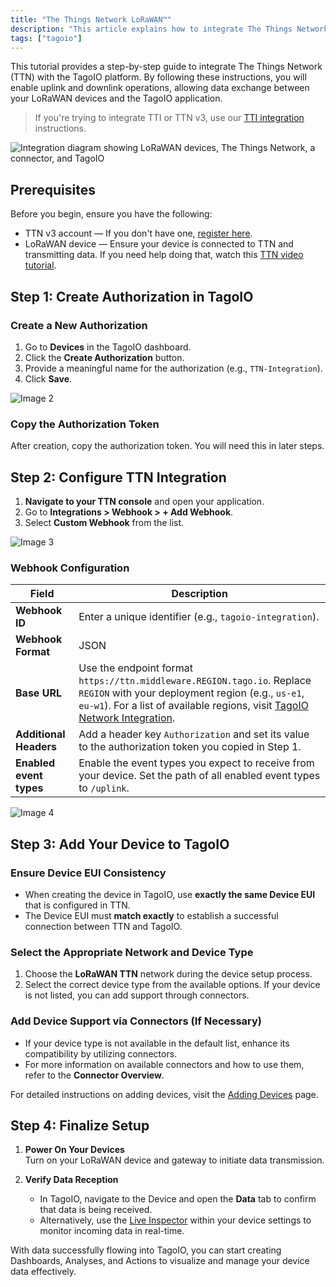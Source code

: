 ```yaml
---
title: "The Things Network LoRaWAN™"
description: "This article explains how to integrate The Things Network (TTN) with the TagoIO platform, enabling uplink and downlink operations between LoRaWAN devices and TagoIO. It lists prerequisites and begins the step-by-step setup process."
tags: ["tagoio"]
---
```


This tutorial provides a step-by-step guide to integrate The Things Network
(TTN) with the TagoIO platform. By following these instructions, you will enable
uplink and downlink operations, allowing data exchange between your LoRaWAN
devices and the TagoIO application.

> If you're trying to integrate TTI or TTN v3, use our
> [TTI integration](https://community.tago.io/t/how-to-integrate-tagoio-with-ttn-v3/1026)
> instructions.

![Integration diagram showing LoRaWAN devices, The Things Network, a connector, and TagoIO](/docs_imagem/tagoio/the-things-network-lorawan-2.png)

## Prerequisites

Before you begin, ensure you have the following:

- TTN v3 account — If you don't have one,
  [register here](https://www.thethingsnetwork.org/get-started).
- LoRaWAN device — Ensure your device is connected to TTN and transmitting data.
  If you need help doing that, watch this
  [TTN video tutorial](https://www.youtube.com/watch?v=duwUwXt-hs8).

## Step 1: Create Authorization in TagoIO

### Create a New Authorization

1. Go to **Devices** in the TagoIO dashboard.
2. Click the **Create Authorization** button.
3. Provide a meaningful name for the authorization (e.g., `TTN-Integration`).
4. Click **Save**.

![Image 2](/docs_imagem/tagoio/external-122ff21d.png)

### Copy the Authorization Token

After creation, copy the authorization token. You will need this in later steps.

## Step 2: Configure TTN Integration

1. **Navigate to your TTN console** and open your application.
2. Go to **Integrations > Webhook > + Add Webhook**.
3. Select **Custom Webhook** from the list.

![Image 3](/docs_imagem/tagoio/tagoIO_ttn-WUw.png)

### Webhook Configuration

| Field                   | Description                                                                                                                                                                                                                                |
| ----------------------- | ------------------------------------------------------------------------------------------------------------------------------------------------------------------------------------------------------------------------------------------ |
| **Webhook ID**          | Enter a unique identifier (e.g., `tagoio-integration`).                                                                                                                                                                                    |
| **Webhook Format**      | JSON                                                                                                                                                                                                                                       |
| **Base URL**            | Use the endpoint format `https://ttn.middleware.REGION.tago.io`. Replace `REGION` with your deployment region (e.g., `us-e1`, `eu-w1`). For a list of available regions, visit [TagoIO Network Integration](/tagodeploy/project/configuration/integrations.md). |
| **Additional Headers**  | Add a header key `Authorization` and set its value to the authorization token you copied in Step 1.                                                                                                                                        |
| **Enabled event types** | Enable the event types you expect to receive from your device. Set the path of all enabled event types to `/uplink`.                                                                                                                       |

![Image 4](/docs_imagem/tagoio/external-eae39401.png)

## Step 3: Add Your Device to TagoIO

### Ensure Device EUI Consistency

- When creating the device in TagoIO, use **exactly the same Device EUI** that
  is configured in TTN.
- The Device EUI must **match exactly** to establish a successful connection
  between TTN and TagoIO.

### Select the Appropriate Network and Device Type

1. Choose the **LoRaWAN TTN** network during the device setup process.
2. Select the correct device type from the available options. If your device is
   not listed, you can add support through connectors.

### Add Device Support via Connectors (If Necessary)

- If your device type is not available in the default list, enhance its
  compatibility by utilizing connectors.
- For more information on available connectors and how to use them, refer to the
  **Connector Overview**.

For detailed instructions on adding devices, visit the
[Adding Devices](/docs/tagoio/devices/) page.

## Step 4: Finalize Setup

1. **Power On Your Devices**\
   Turn on your LoRaWAN device and gateway to initiate data transmission.

2. **Verify Data Reception**
   - In TagoIO, navigate to the Device and open the **Data** tab to confirm that
     data is being received.
   - Alternatively, use the
     [Live Inspector](/tagoio/devices/live-inspector.md) within your device
     settings to monitor incoming data in real-time.

With data successfully flowing into TagoIO, you can start creating Dashboards,
Analyses, and Actions to visualize and manage your device data effectively.
